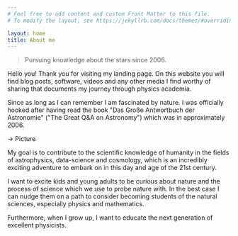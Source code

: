 ```yaml
---
# Feel free to add content and custom Front Matter to this file.
# To modify the layout, see https://jekyllrb.com/docs/themes/#overriding-theme-defaults

layout: home
title: About me 
---
```

<blockquote>Pursuing knowledge about the stars since 2006.</blockquote>

Hello you! Thank you for visiting my landing page. On this website you will find 
blog posts, software, videos and any other media I find worthy of sharing that documents
my journey through physics academia. 

Since as long as I can remember I am fascinated by nature. I was officially hooked 
after having read the book "Das Große Antwortbuch der Astronomie" ("The Great Q&A on Astronomy")
which was in approximately 2006. 

-> Picture

My goal is to contribute to the scientific knowledge of humanity in the fields of astrophysics,
data-science and cosmology, which is an incredibly exciting adventure to embark on in 
this day and age of the 21st century.

I want to excite kids and young adults to be curious about nature and the process of science 
which we use to probe nature with. In the best case I can nudge them on 
a path to consider becoming students of the natural sciences, especially physics and mathematics. 

Furthermore, when I grow up, I want to educate the next generation of excellent physicists. 